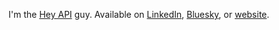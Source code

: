 I'm the [Hey API](https://heyapi.dev/) guy. Available on [LinkedIn](https://linkedin.com/in/mrlubos), [Bluesky](https://bsky.app/profile/lmen.us), or [website](https://lmen.us).
